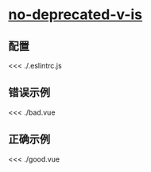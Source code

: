 
# [no-deprecated-v-is](https://eslint.vuejs.org/rules/no-deprecated-v-is.html)

## 配置

<<< ./.eslintrc.js

## 错误示例

<<< ./bad.vue

## 正确示例

<<< ./good.vue
        